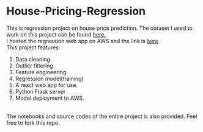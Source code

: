# House-Pricing-Regression
This is regression project on house price prediction.
The dataset I used to work on this project can be found [here.](https://www.kaggle.com/datasets/amitabhajoy/bengaluru-house-price-data) <br>
I hosted the regression web app on AWS and the link is [here](http://ec2-44-204-3-215.compute-1.amazonaws.com/) <br>
This project features:
  1. Data cleaning
  2. Outlier filtering
  3. Feature engineering
  4. Regression model(training)
  5. A react web app for use.
  6. Python Flask server
  7. Model deployment to AWS.
<br>
The notebooks and source codes of the entire project is also provided.
Feel free to fork this repo.
